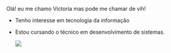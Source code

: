 Olá! eu me chamo Victoria mas pode me chamar de vih!
- Tenho interesse em tecnologia da informação
- Estou cursando o técnico em desenvolvimento de sistemas.

  <a href="https://www.linkedin.com/in/estágioti" target="_blank"><img loading="lazy" src="https://img.shields.io/badge/-LinkedIn-%230077B5?style=for-the-badge&logo=linkedin&logoColor=white" target="_blank"></a>
